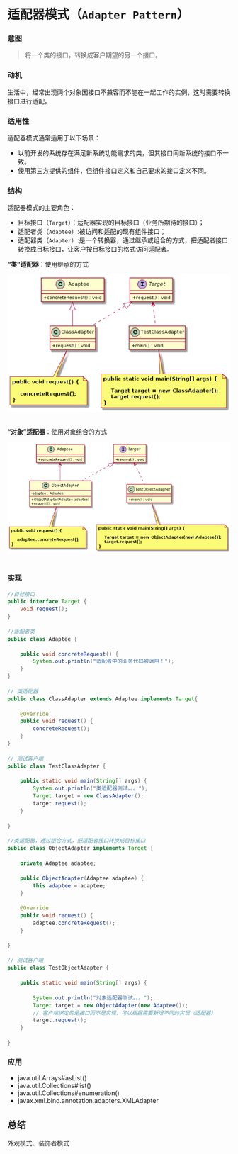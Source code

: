 适配器模式（`Adapter Pattern`）
====================
### **意图**
> 将一个类的接口，转换成客户期望的另一个接口。

### **动机**
生活中，经常出现两个对象因接口不兼容而不能在一起工作的实例，这时需要转换接口进行适配。

### **适用性**
适配器模式通常适用于以下场景：
 - 以前开发的系统存在满足新系统功能需求的类，但其接口同新系统的接口不一致。
- 使用第三方提供的组件，但组件接口定义和自己要求的接口定义不同。

### **结构**
适配器模式的主要角色：
- 目标接口（``Target``）：适配器实现的目标接口（业务所期待的接口）；
- 适配者类（``Adaptee``）:被访问和适配的现有组件接口；
- 适配器类（``Adapter``）:是一个转换器，通过继承或组合的方式，把适配者接口转换成目标接口，让客户按目标接口的格式访问适配者。  

**“类”适配器**：使用继承的方式
<div align="center"> <img src="images/22.classAdapter.png" width="520px"> </div><br>

**“对象”适配器**：使用对象组合的方式
<div align="center"> <img src="images/22.objectAdapter.png" width="520px"> </div><br>

### **实现**
```java
//目标接口
public interface Target {
	void request();
}

//适配者类
public class Adaptee {
	
	public void concreteRequest() {
		System.out.println("适配者中的业务代码被调用！");
	}
}

// 类适配器
public class ClassAdapter extends Adaptee implements Target{

	@Override
	public void request() {
		concreteRequest();
	}
}

// 测试客户端
public class TestClassAdapter {

	public static void main(String[] args) {
		System.out.println("类适配器测试。。。");
        Target target = new ClassAdapter();
        target.request();
	}

}

//类适配器，通过组合方式，把适配者接口转换成目标接口
public class ObjectAdapter implements Target {

	private Adaptee adaptee;

	public ObjectAdapter(Adaptee adaptee) {
		this.adaptee = adaptee;
	}

	@Override
	public void request() {
		adaptee.concreteRequest();
	}

}

// 测试客户端
public class TestObjectAdapter {

    public static void main(String[] args) {

        System.out.println("对象适配器测试。。。");
        Target target = new ObjectAdapter(new Adaptee());
		// 客户端绑定的是接口而不是实现，可以根据需要新增不同的实现（适配器）
        target.request();
    }

}
```
### **应用**
- java.util.Arrays#asList()
- java.util.Collections#list()
- java.util.Collections#enumeration()
- javax.xml.bind.annotation.adapters.XMLAdapter 

## 总结
外观模式、装饰者模式


